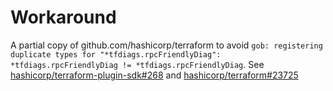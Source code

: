 # Workaround

A partial copy of github.com/hashicorp/terraform to avoid `gob: registering duplicate types for "*tfdiags.rpcFriendlyDiag": *tfdiags.rpcFriendlyDiag != *tfdiags.rpcFriendlyDiag`. See [hashicorp/terraform-plugin-sdk#268](https://github.com/hashicorp/terraform-plugin-sdk/issues/268) and [hashicorp/terraform#23725](https://github.com/hashicorp/terraform/issues/23725)
